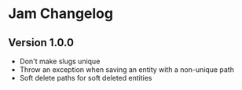 # Jam Changelog

## Version 1.0.0

-   Don't make slugs unique
-   Throw an exception when saving an entity with a non-unique path
-   Soft delete paths for soft deleted entities
